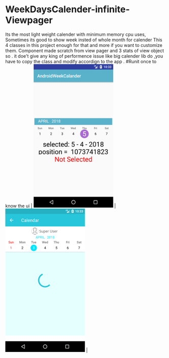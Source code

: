 # WeekDaysCalender-infinite-Viewpager
Its the most light weight calender with minimum memory cpu uses,
Sometimes its good to show week insted of whole month for calender This 4 classes in this project enough for that and more if you 
want to customize them.
Component made scratch from view pager and 3 stats of view object so . it doe't give any king of  performence issue like big calender lib do ,you have to copy the class and modify accordign to the app . 
#Runit once to know the ui
| <img src="https://raw.githubusercontent.com/SouravKumarPandit/WeekDaysCalender-infinite-Viewpager/master/Screenshot_1522731825.png" width="250" height="450"> |<img src="https://raw.githubusercontent.com/SouravKumarPandit/WeekDaysCalender-infinite-Viewpager/master/Screenshot_1522731784.png" width="250" height="450"> |



